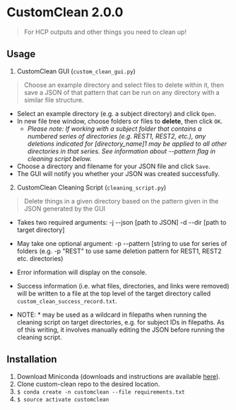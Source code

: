 # CustomClean 2.0.0
> For HCP outputs and other things you need to clean up!

## Usage
1. CustomClean GUI (`custom_clean_gui.py`)
> Choose an example directory and select files to delete within it,
> then save a JSON of that pattern that can be run on any directory with a
> similar file structure.

  * Select an example directory (e.g. a subject directory) and click `Open`.
  * In new file tree window, choose folders or files to **delete**, then click `OK`.
    * *Please note: If working with a subject folder that contains a numbered series of
    directories (e.g. REST1, REST2, etc.), any deletions indicated for [directory_name]1 may
    be applied to all other directories in that series. See information about --pattern flag
    in cleaning script below.*
  * Choose a directory and filename for your JSON file and click `Save`.
  * The GUI will notify you whether your JSON was created successfully.
2. CustomClean Cleaning Script (`cleaning_script.py`)
> Delete things in a given directory based on the pattern given in the JSON generated by the GUI

  * Takes two required arguments: -j --json [path to JSON] -d --dir [path to target directory]
  * May take one optional argument: -p --pattern [string to use for series of folders (e.g. -p "REST" to
    use same deletion pattern for REST1, REST2 etc. directories)
  * Error information will display on the console.
  * Success information (i.e. what files, directories, and links were removed)
  will be written to a file at the top level of the target directory called
  `custom_clean_success_record.txt`.

  * NOTE: * may be used as a wildcard in filepaths when running the cleaning script on
  target directories, e.g. for subject IDs in filepaths. As of this writing, it involves
  manually editing the JSON before running the cleaning script.

## Installation
1. Download Miniconda (downloads and instructions are available [here](https://conda.io/miniconda.html)).
2. Clone custom-clean repo to the desired location.
3. `$ conda create -n customclean --file requirements.txt`
4. `$ source activate customclean`
